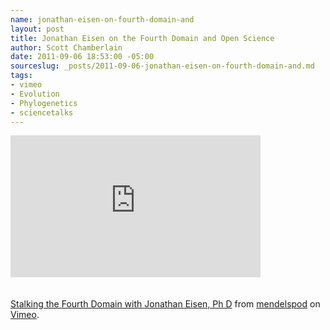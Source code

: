 ```yaml
--- 
name: jonathan-eisen-on-fourth-domain-and
layout: post
title: Jonathan Eisen on the Fourth Domain and Open Science
author: Scott Chamberlain
date: 2011-09-06 18:53:00 -05:00
sourceslug: _posts/2011-09-06-jonathan-eisen-on-fourth-domain-and.md
tags: 
- vimeo
- Evolution
- Phylogenetics
- sciencetalks
---
```

<iframe frameborder="0" height="227" src="http://player.vimeo.com/video/28444926?portrait=0" width="400"></iframe><br /><br /><br /><a href="http://vimeo.com/28444926">Stalking the Fourth Domain with Jonathan Eisen, Ph D</a> from <a href="http://vimeo.com/user8340111">mendelspod</a> on <a href="http://vimeo.com/">Vimeo</a>.
